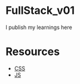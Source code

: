 # FullStack_v01
I publish my learnings here


# Resources
- [CSS](https://htmlcheatsheet.com/js/)
- [JS](https://htmlcheatsheet.com/css/)
